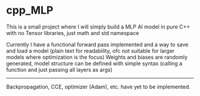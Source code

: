 # cpp_MLP
This is a small project where I will simply build a MLP AI model in pure C++ with no Tensor libraries, just math and std namespace


Currently I have a functional forward pass implemented and a way to save and load a model (plain text for readability, ofc not suitable for larger models where optimization is the focus)
Weights and biases are randomly generated, model structure can be defined with simple syntax (calling a function and just passing all layers as args)

----------------
Backpropagation, CCE, optimizer (Adam), etc. have yet to be implemented.
